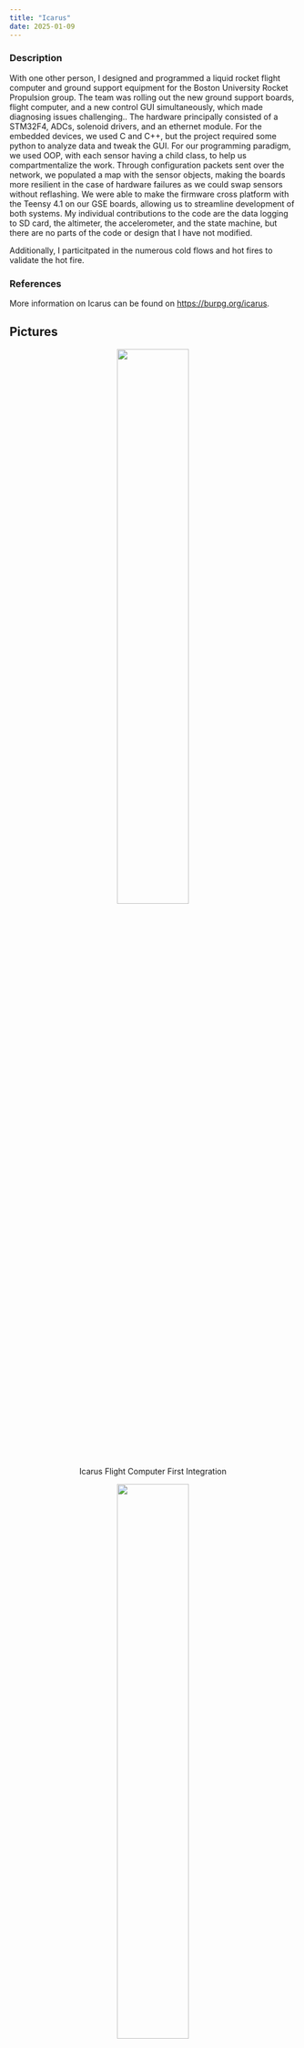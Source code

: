 ```yaml
---
title: "Icarus"
date: 2025-01-09
---
```


### Description
With one other person, I designed and programmed a liquid rocket flight computer and ground support equipment for the Boston University Rocket Propulsion group. The team was rolling out the new ground support boards, flight computer, and a new control GUI simultaneously, which made diagnosing issues challenging.. The hardware principally consisted of a STM32F4, ADCs, solenoid drivers, and an ethernet module. For the embedded devices, we used C and C++, but the project required some python to analyze data and tweak the GUI. For our programming paradigm, we used OOP, with each sensor having a child class, to help us compartmentalize the work. Through configuration packets sent over the network, we populated a map with the sensor objects, making the boards more resilient in the case of hardware failures as we could swap sensors without reflashing. We were able to make the firmware cross platform with the Teensy 4.1 on our GSE boards, allowing us to streamline development of both systems. My individual contributions to the code are the data logging to SD card, the altimeter, the accelerometer, and the state machine, but there are no parts of the code or design that I have not modified.

Additionally, I particitpated in the numerous cold flows and hot fires to validate the hot fire. 

### References
More information on Icarus can be found on https://burpg.org/icarus.

## Pictures
<p align="center">
<img src="/portfolio/images/DSCF1734.JPG" width="50%">
</p>
<p align="center">
Icarus Flight Computer First Integration
</p>

<p align="center">
<img src="/portfolio/images/IMG_7376.JPG" width="50%">
</p>
<p align="center">
Icarus Hot Fire November 10, 2024
</p

